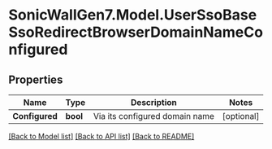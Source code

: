 # SonicWallGen7.Model.UserSsoBaseSsoRedirectBrowserDomainNameConfigured

## Properties

Name | Type | Description | Notes
------------ | ------------- | ------------- | -------------
**Configured** | **bool** | Via its configured domain name | [optional] 

[[Back to Model list]](../README.md#documentation-for-models) [[Back to API list]](../README.md#documentation-for-api-endpoints) [[Back to README]](../README.md)

